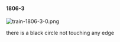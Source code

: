 #### 1806-3
![train-1806-3-0.png](https://github.com/lil-lab/nlvr/raw/master/nlvr/train/images/1/train-1806-3-0.png "train-1806-3-0.png")

there is a black circle not touching any edge